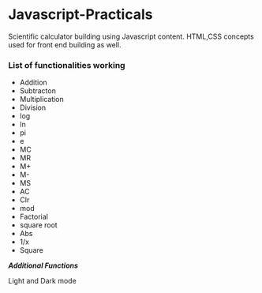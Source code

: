 # Javascript-Practicals
Scientific calculator building using Javascript content. HTML,CSS concepts used for front end building as well.

### List of functionalities working
* Addition
* Subtracton
* Multiplication
* Division
* log
* ln
* pi
* e
* MC
* MR
* M+
* M-
* MS
* AC
* Clr
* mod
* Factorial
* square root
* Abs
* 1/x
* Square 
<!-- end of the list -->
 ***Additional Functions***
<!-- end of the bold italic -->
  Light and Dark mode
<!-- end of the list -->

